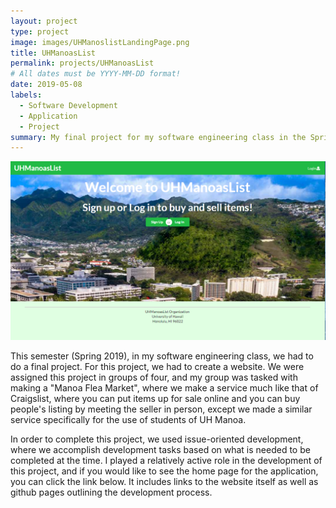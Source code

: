 ```yaml
---
layout: project
type: project
image: images/UHManoslistLandingPage.png
title: UHManoasList
permalink: projects/UHManoasList
# All dates must be YYYY-MM-DD format!
date: 2019-05-08
labels:
  - Software Development
  - Application
  - Project
summary: My final project for my software engineering class in the Spring 2019 semester
---
```


<img class="ui medium left floated image" src="../images/UHManoslistLandingPage.png">

  This semester (Spring 2019), in my software engineering class, we had to do a final project. For this project, we had to create a website. We were assigned this project in groups of four, and my group was tasked with making a "Manoa Flea Market", where we make a service much like that of Craigslist, where you can put items up for sale online and you can buy people's listing by meeting the seller in person, except we made a similar service specifically for the use of students of UH Manoa. 
 
  In order to complete this project, we used issue-oriented development, where we accomplish development tasks based on what is needed to be completed at the time. I played a relatively active role in the development of this project, and if you would like to see the home page for the application, you can click the link below. It includes links to the website itself as well as github pages outlining the development process.
